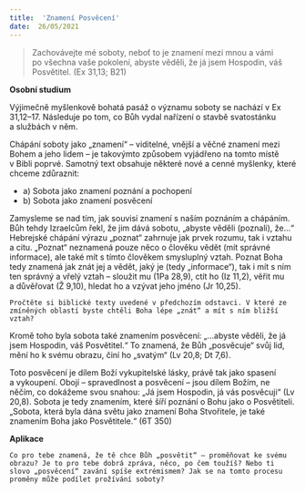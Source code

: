 ```yaml
---
title:  'Znamení Posvěcení'
date:  26/05/2021
---
```


> <p></p>
> Zachovávejte mé soboty, neboť to je znamení mezi mnou a vámi po všechna vaše pokolení, abyste věděli, že já jsem Hospodin, váš Posvětitel. (Ex 31,13; B21)

**Osobní studium**

Výjimečně myšlenkově bohatá pasáž o významu soboty se nachází v Ex 31,12–17. Následuje po tom, co Bůh vydal nařízení o stavbě svatostánku a službách v něm.

Chápání soboty jako „znamení“ – viditelné, vnější a věčné znamení mezi Bohem a jeho lidem – je takovýmto způsobem vyjádřeno na tomto místě v Bibli poprvé. Samotný text obsahuje některé nové a cenné myšlenky, které chceme zdůraznit:

- a) 	Sobota jako znamení poznání a pochopení
- b) 	Sobota jako znamení posvěcení

Zamysleme se nad tím, jak souvisí znamení s naším poznáním a chápáním. Bůh tehdy Izraelcům řekl, že jim dává sobotu, „abyste věděli (poznali), že…“ Hebrejské chápání výrazu „poznat“ zahrnuje jak prvek rozumu, tak i vztahu a citu. „Poznat“ neznamená pouze něco o člověku vědět (mít správné informace), ale také mít s tímto člověkem smysluplný vztah. Poznat Boha tedy znamená jak znát jej a vědět, jaký je (tedy „informace“), tak i mít s ním ten správný a vřelý vztah – sloužit mu (1Pa 28,9), ctít ho (Iz 11,2), věřit mu a důvěřovat (Ž 9,10), hledat ho a vzývat jeho jméno (Jr 10,25).

`Pročtěte si biblické texty uvedené v předchozím odstavci. V které ze zmíněných oblastí byste chtěli Boha lépe „znát“ a mít s ním bližší vztah?`

Kromě toho byla sobota také znamením posvěcení: „…abyste věděli, že já jsem Hospodin, váš Posvětitel.“ To znamená, že Bůh „posvěcuje“ svůj lid, mění ho k svému obrazu, činí ho „svatým“ (Lv 20,8; Dt 7,6).

Toto posvěcení je dílem Boží vykupitelské lásky, právě tak jako spasení a vykoupení. Obojí – spravedlnost a posvěcení – jsou dílem Božím, ne něčím, co dokážeme svou snahou: „Já jsem Hospodin, já vás posvěcuji“ (Lv 20,8). Sobota je tedy znamením, které šíří poznání o Bohu jako o Posvětiteli. „Sobota, která byla dána světu jako znamení Boha Stvořitele, je také znamením Boha jako Posvětitele.“ (6T 350)

**Aplikace**

`Co pro tebe znamená, že tě chce Bůh „posvětit“ – proměňovat ke svému obrazu? Je to pro tebe dobrá zpráva, něco, po čem toužíš? Nebo ti slovo „posvěcení“ zavání spíše extrémismem? Jak se na tomto procesu proměny může podílet prožívání soboty?`